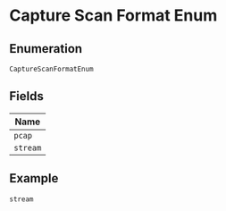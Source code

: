 
# Capture Scan Format Enum

## Enumeration

`CaptureScanFormatEnum`

## Fields

| Name |
|  --- |
| `pcap` |
| `stream` |

## Example

```
stream
```

